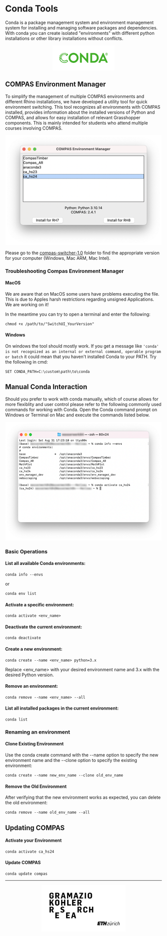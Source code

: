 # Conda Tools
Conda is a package management system and environment management system for installing and managing software packages and dependencies. With conda you can create isolated "environments" with different python installations or other library installations without conflicts.

<p align="middle">
<img src="images/conda.png" alt="conda" height="80"/>
</p>

## COMPAS Environment Manager

To simplify the management of multiple COMPAS environments and different Rhino installations, we have developed a utility tool for quick environment switching. This tool recognizes all environments with COMPAS installed, provides information about the installed versions of Python and COMPAS, and allows for easy installation of relevant Grasshopper components. This is mainly intended for students who attend multiple courses involving COMPAS.

![Compas Switcher Tool](/getting-started/conda-tools/images/COMPAS-Switch.png)

Please go to the [compas-switcher-1.0](/getting-started/conda-tools/compas-switcher-1.0) folder to find the appropriate version for your computer (Windows, Mac ARM, Mac Intel).

### Troubleshooting Compas Environment Manager

#### MacOS

We are aware that on MacOS some users have problems executing the file. This is due to Apples harsh restrictions regarding unsigned Applications. We are working on it!

In the meantime you can try to open a terminal and enter the following:

```
chmod +x /path/to/"SwitchUI_YourVersion"
```

#### Windows

On windows the tool should mostly work. If you get a message like
`'conda' is not recognized as an internal or external command, operable program or batch` it could mean that you haven't installed Conda to your PATH. Try the following in cmd:

```
SET CONDA_PATH=C:\custom\path\to\conda
```

## Manual Conda Interaction

Should you prefer to work with conda manually, which of course allows for more flexiblity and user control please refer to the following commonly used commands for working with Conda. Open the Conda command prompt on Windows or Terminal on Mac and execute the commands listed below.

<p align="middle">
<img src="images/Terminal.png" alt="Terminal" height="380"/>
</p>

### Basic Operations

#### List all available Conda environments:
```
conda info --envs
```
or
```
conda env list
```

#### Activate a specific environment:
```
conda activate <env_name>
```

#### Deactivate the current environment:
```
conda deactivate
```

#### Create a new environment:
```
conda create --name <env_name> python=3.x
```
Replace <env_name> with your desired environment name and 3.x with the desired Python version.

#### Remove an environment:
```
conda remove --name <env_name> --all
```

#### List all installed packages in the current environment:
```
conda list
```

### Renaming an environment

#### Clone Existing Environment 

Use the conda create command with the --name option to specify the new environment name and the --clone option to specify the existing environment:

```
conda create --name new_env_name --clone old_env_name
```

#### Remove the Old Environment

After verifying that the new environment works as expected, you can delete 
the old environment:

```
conda remove --name old_env_name --all
```

## Updating COMPAS

#### Activate your Environment

```
conda activate ca_hs24
```

#### Update COMPAS

```
conda update compas
```

---

<p align="middle">
<img src=".static/gkr-logo.png" alt="Gramazio Kohler Research" height="150"/>
</p>